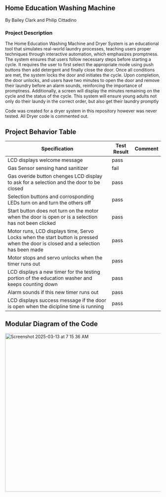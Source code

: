 ## Home Education Washing Machine
By Bailey Clark and Philip Cittadino

### Project Description

The Home Education Washing Machine and Dryer System is an educational tool that simulates real-world laundry processes, teaching users proper techniques 
through interactive automation, which emphasizes promptness. The system ensures that users follow necessary steps before starting a cycle. It requires 
the user to first select the appropriate mode using push buttons then add detergent and finally close the door. Once all conditions are met, the 
system locks the door and initiates the cycle. Upon completion, the door unlocks, and users have two minutes to open the door and remove their 
laundry before an alarm sounds, reinforcing the importance of promptness. Additionally, a screen will display the minutes remaining on the 
cycle and the status of the cycle. This system will ensure young adults not only do their laundy in the correct order, but also get their laundry 
promptly 


Code was created for a dryer system in this repository however was never tested. All Dryer code is commented out.  
## Project Behavior Table

|Specification                                                                            |        Test Result          |         Comment
|------------------|-----------------------------|----------------------
| LCD displays welcome message                    |         pass  |
| Gas Sensor sensing hand sanitizer|         fail    |        
| Gas overide button chenges LCD display to ask for a selection and the door to be closed                    |         pass  |            
| Selection buttons and corrosponding LEDs turn on and turn the others off      | pass|                                                                      
| Start button does not turn on the motor when the door is open or is a selection has not been clicked | pass |
| Motor runs, LCD displays time, Servo Locks when the start button is pressed when the door is closed and a selection has been made                 | pass |
| Motor stops and servo unlocks when the timer runs out | pass |
| LCD displays a new timer for the testing portion of the education washer and keeps counting down | pass |
| Alarm sounds if this new timer runs out| pass|
| LCD displays success message if the door is open when the dicipline time is running | pass |


## Modular Diagram of the Code

<img width="513" alt="Screenshot 2025-03-13 at 7 15 36 AM" src="https://github.com/user-attachments/assets/6714e988-672a-466e-a9fa-495972ea29f9" />
